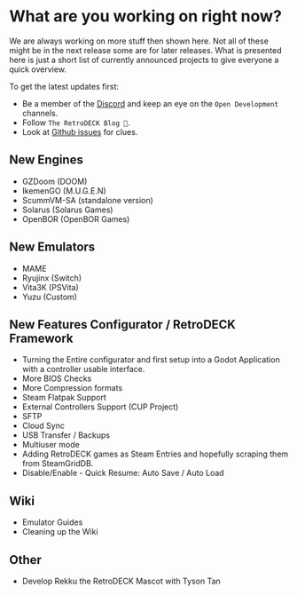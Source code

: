 # What are you working on right now?
We are always working on more stuff then shown here. Not all of these might be in the next release some are for later releases.
What is presented here is just a short list of currently announced projects to give everyone a quick overview.

To get the latest updates first:

- Be a member of the [Discord](https://discord.gg/Dz3szYsP8g) and keep an eye on the `Open Development` channels.
- Follow `The RetroDECK Blog 📝`.
- Look at [Github issues](https://github.com/XargonWan/RetroDECK/issues/) for clues.

## New Engines
- GZDoom (DOOM)
- IkemenGO (M.U.G.E.N)
- ScummVM-SA (standalone version)
- Solarus (Solarus Games)
- OpenBOR (OpenBOR Games)

## New Emulators
- MAME
- Ryujinx (Switch)
- Vita3K (PSVita)
- Yuzu (Custom)

## New Features Configurator / RetroDECK Framework

- Turning the Entire configurator and first setup into a Godot Application with a controller usable interface.
- More BIOS Checks
- More Compression formats
- Steam Flatpak Support
- External Controllers Support (CUP Project)
- SFTP
- Cloud Sync
- USB Transfer / Backups
- Multiuser mode
- Adding RetroDECK games as Steam Entries and hopefully scraping them from SteamGridDB.
- Disable/Enable - Quick Resume: Auto Save / Auto Load

## Wiki

- Emulator Guides
- Cleaning up the Wiki

## Other

- Develop Rekku the RetroDECK Mascot with Tyson Tan
